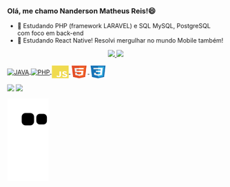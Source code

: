 ### Olá, me chamo Nanderson Matheus Reis!😄

- 📖 Estudando PHP (framework LARAVEL) e SQL MySQL, PostgreSQL com foco em back-end
- 📖 Estudando React Native! Resolvi mergulhar no mundo Mobile também!

<div align="center">
  <a href="https://github.com/nandmat">
  <img height="180em" src="https://github-readme-stats.vercel.app/api?username=nandmat&show_icons=true&theme=dracula&include_all_commits=true&count_private=true"/>
  <img height="180em" src="https://github-readme-stats.vercel.app/api/top-langs/?username=nandmat&layout=compact&langs_count=7&theme=dracula"/>
</div>
 
<div style="display: inline_block"><br>
   <img align="center" alt="JAVA" height="30" width="40" src="https://laravel.com/img/logomark.min.svg">
   <img align="center" alt="PHP" height="30" width="40" src="https://www.pngkey.com/png/full/109-1090674_php-logo-png-php-logo-png-white.png">
  <img align="center" alt="JS" height="30" width="40" src="https://raw.githubusercontent.com/devicons/devicon/master/icons/javascript/javascript-plain.svg">
  <img align="center" alt="HTML" height="30" width="40" src="https://raw.githubusercontent.com/devicons/devicon/master/icons/html5/html5-original.svg">
  <img align="center" alt="CSS" height="30" width="40" src="https://raw.githubusercontent.com/devicons/devicon/master/icons/css3/css3-original.svg">
</div>

  
<div>
    
  <a href="https://www.linkedin.com/in/nanderson-matheus-reis-5b5051147/" target="_blank"><img src="https://img.shields.io/badge/-LinkedIn-%230077B5?style=for-the-badge&logo=linkedin&logoColor=white" target="_blank"></a>
  <a href = "mailto:nandersonmatheusmelo@gmail.com"><img src="https://img.shields.io/badge/-Gmail-%23333?style=for-the-badge&logo=gmail&logoColor=white" target="_blank"></a>
   
   ![Snake animation](https://github.com/rafaballerini/rafaballerini/blob/output/github-contribution-grid-snake.svg)
   
</div>
